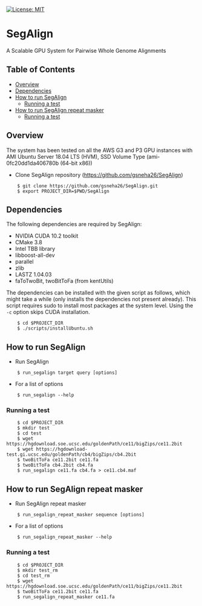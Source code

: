 [![License: MIT](https://img.shields.io/badge/License-MIT-yellow.svg)](https://opensource.org/licenses/MIT)


# SegAlign 

A Scalable GPU System for Pairwise Whole Genome Alignments

## Table of Contents

- [Overview](#overview)
- [Dependencies](#dependencies)
- [How to run SegAlign](#run)
    - [Running a test](#test)
- [How to run SegAlign repeat masker](#run_rm)
    - [Running a test](#test_rm)

## <a name="overview"></a> Overview

The system has been tested on all the AWS G3 and P3 GPU instances with AMI Ubuntu Server 18.04 LTS (HVM), SSD Volume Type (ami-0fc20dd1da406780b (64-bit x86))

* Clone SegAlign repository (https://github.com/gsneha26/SegAlign)

```
    $ git clone https://github.com/gsneha26/SegAlign.git
    $ export PROJECT_DIR=$PWD/SegAlign
```

## <a name="dependencies"></a> Dependencies
The following dependencies are required by SegAlign:
  * NVIDIA CUDA 10.2 toolkit
  * CMake 3.8
  * Intel TBB library
  * libboost-all-dev
  * parallel
  * zlib
  * LASTZ 1.04.03
  * faToTwoBit, twoBitToFa (from kentUtils)

The dependencies can be installed with the given script as follows, which might take a while (only installs the dependencies not present already). This script requires sudo to install most packages at the system level. Using the `-c` option skips CUDA installation. 

```
    $ cd $PROJECT_DIR
    $ ./scripts/installUbuntu.sh
```

## <a name="run"></a> How to run SegAlign
* Run SegAlign

```
    $ run_segalign target query [options]
```

* For a list of options 

```
    $ run_segalign --help
```

### <a name="test"></a> Running a test

```
    $ cd $PROJECT_DIR
    $ mkdir test
    $ cd test
    $ wget https://hgdownload.soe.ucsc.edu/goldenPath/ce11/bigZips/ce11.2bit
    $ wget https://hgdownload-test.gi.ucsc.edu/goldenPath/cb4/bigZips/cb4.2bit 
    $ twoBitToFa ce11.2bit ce11.fa
    $ twoBitToFa cb4.2bit cb4.fa
    $ run_segalign ce11.fa cb4.fa > ce11.cb4.maf
```

## <a name="run_rm"></a> How to run SegAlign repeat masker
* Run SegAlign repeat masker

```
    $ run_segalign_repeat_masker sequence [options]
```

* For a list of options 

```
    $ run_segalign_repeat_masker --help
```

### <a name="test_rm"></a> Running a test

```
    $ cd $PROJECT_DIR
    $ mkdir test_rm
    $ cd test_rm
    $ wget https://hgdownload.soe.ucsc.edu/goldenPath/ce11/bigZips/ce11.2bit
    $ twoBitToFa ce11.2bit ce11.fa
    $ run_segalign_repeat_masker ce11.fa
```
